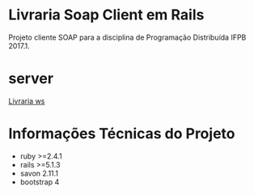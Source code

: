 # Livraria Soap Client em Rails

Projeto cliente SOAP  para a disciplina de Programação Distribuída IFPB 2017.1.

# server 

[Livraria ws ](https://github.com/WenderMrn/livrariaws.git)

# Informações Técnicas do Projeto

* ruby >=2.4.1
* rails >=5.1.3
* savon 2.11.1
* bootstrap 4
